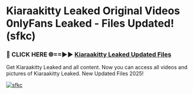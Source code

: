 # Kiaraakitty Leaked Original Videos 0nlyFans Leaked - Files Updated! (sfkc)

<h3>🔴 CLICK HERE 🌐==►► <a href="https://tinyurl.com/2m67pmp6" rel="nofollow">Kiaraakitty Leaked Updated Files</a></h3>

Get Kiaraakitty Leaked and all content. Now you can access all videos and pictures of Kiaraakitty Leaked. New Updated Files 2025!

[![sfkc](https://i.imgur.com/H4QAA4z.gif)](https://tinyurl.com/2m67pmp6)